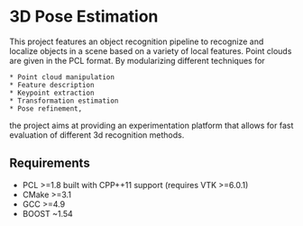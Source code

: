 # 3D Pose Estimation
This project features an object recognition pipeline to recognize and localize objects in a scene based on a variety of local features. Point clouds are given in the PCL format. By modularizing different techniques for

	* Point cloud manipulation
	* Feature description
	* Keypoint extraction
	* Transformation estimation
	* Pose refinement,

the project aims at providing an experimentation platform that allows for fast evaluation of different 3d recognition methods.

## Requirements
* PCL >=1.8 built with CPP++11 support (requires VTK >=6.0.1)
* CMake >=3.1
* GCC >=4.9
* BOOST ~1.54
